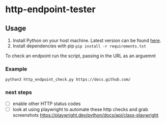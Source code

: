 # http-endpoint-tester


## Usage
1. Install Python on your host machine. Latest version can be found [here](https://www.python.org/downloads/).
2. Install dependencies with pip 
   `pip install -r requirements.txt`

To check an endpoint run the script, passing in the URL as an arguemnt

### Example

`python3 http_endpoint_check.py https://docs.github.com/`


### next steps
- [ ] enable other HTTP status codes
- [ ] look at using playwright to automate these http checks and grab screenshots
        https://playwright.dev/python/docs/api/class-playwright
